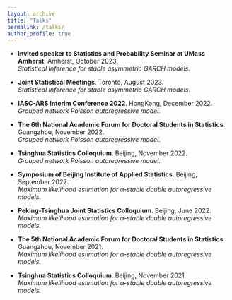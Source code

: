 ```yaml
---
layout: archive
title: "Talks"
permalink: /talks/
author_profile: true
---
```


- **Invited speaker to Statistics and Probability Seminar at UMass Amherst**. Amherst, October 2023. <br>
 _Statistical Inference for stable asymmetric GARCH models._

- **Joint Statistical Meetings**. Toronto, August 2023. <br>
 _Statistical Inference for stable asymmetric GARCH models._

- **IASC-ARS Interim Conference 2022**. HongKong, December 2022. <br>
_Grouped network Poisson autoregressive model._

- **The 6th National Academic Forum for Doctoral Students in Statistics**. Guangzhou, November 2022. <br>
_Grouped network Poisson autoregressive model._

- **Tsinghua Statistics Colloquium**. Beijing, November 2022. <br>
_Grouped network Poisson autoregressive model._

- **Symposium of Beijing Institute of Applied Statistics**. Beijing, September 2022. <br>
_Maximum likelihood estimation for $\alpha$-stable double autoregressive models._

- **Peking-Tsinghua Joint Statistics Colloquium**. Beijing, June 2022. <br>
_Maximum likelihood estimation for $\alpha$-stable double autoregressive models._

- **The 5th National Academic Forum for Doctoral Students in Statistics**. Guangzhou, November 2021. <br>
_Maximum likelihood estimation for $\alpha$-stable double autoregressive models._

- **Tsinghua Statistics Colloquium**. Beijing, November 2021. <br>
_Maximum likelihood estimation for $\alpha$-stable double autoregressive models._
